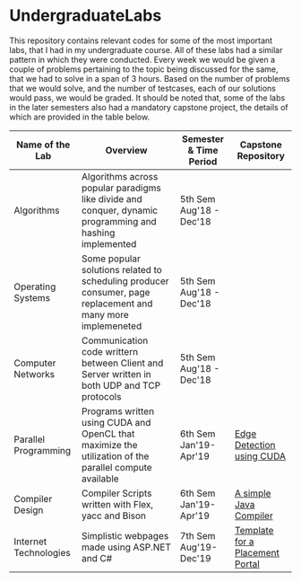 # UndergraduateLabs


This repository contains relevant codes for some of the most important labs, that I had in my undergraduate course. 
All of these labs had a similar pattern in which they were conducted. Every week we would be given a couple of problems pertaining to the topic being discussed for the same, that we had to solve in a span of 3 hours. Based on the number of problems that we would solve, and the number of testcases, each of our solutions  would pass, we would be graded. It should be noted that, some of the labs in the later semesters also had a mandatory capstone project, the details of which are provided in the table below. 

Name of the Lab  | Overview | Semester & Time Period | Capstone Repository 
--- | --- | --- | ---
Algorithms | Algorithms across popular paradigms like divide and conquer, dynamic programming and hashing implemented | 5th Sem Aug'18 - Dec'18 |
Operating Systems | Some popular solutions related to scheduling producer consumer, page replacement and many more implemeneted | 5th Sem Aug'18 - Dec'18 |
Computer Networks | Communication code writtern between Client and Server written in both UDP and TCP protocols| 5th Sem Aug'18 - Dec'18 |
Parallel Programming | Programs written using CUDA and OpenCL that maximize the utilization of the parallel compute available | 6th Sem Jan'19- Apr'19| [Edge Detection using CUDA](https://github.com/tanmay2298/Parallel-Implementation-of-Edge-Detection-Algorithms)
Compiler Design | Compiler Scripts written with Flex, yacc and Bison| 6th Sem Jan'19- Apr'19| [A simple Java Compiler](https://github.com/yashYRS/Java-Compiler)
Internet Technologies | Simplistic webpages made using ASP.NET and C# | 7th Sem Aug'19- Dec'19| [Template for a Placement Portal](https://github.com/yashYRS/placement_portal)

